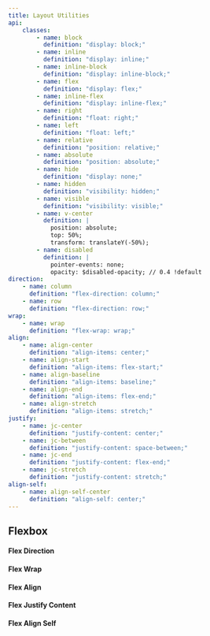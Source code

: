 ```yaml
---
title: Layout Utilities
api:
    classes:
        - name: block 
          definition: "display: block;"
        - name: inline
          definition: "display: inline;"
        - name: inline-block
          definition: "display: inline-block;"
        - name: flex
          definition: "display: flex;"
        - name: inline-flex
          definition: "display: inline-flex;"
        - name: right
          definition: "float: right;"
        - name: left
          definition: "float: left;"
        - name: relative
          definition: "position: relative;"
        - name: absolute
          definition: "position: absolute;"
        - name: hide
          definition: "display: none;"
        - name: hidden
          definition: "visibility: hidden;"
        - name: visible
          definition: "visibility: visible;"
        - name: v-center
          definition: |
            position: absolute;
            top: 50%;
            transform: translateY(-50%);
        - name: disabled
          definition: |
            pointer-events: none;
            opacity: $disabled-opacity; // 0.4 !default
direction:
    - name: column
      definition: "flex-direction: column;"
    - name: row
      definition: "flex-direction: row;"
wrap: 
    - name: wrap
      definition: "flex-wrap: wrap;"
align:
    - name: align-center
      definition: "align-items: center;"
    - name: align-start
      definition: "align-items: flex-start;"
    - name: align-baseline
      definition: "align-items: baseline;"
    - name: align-end
      definition: "align-items: flex-end;"
    - name: align-stretch
      definition: "align-items: stretch;"
justify:
    - name: jc-center
      definition: "justify-content: center;"
    - name: jc-between
      definition: "justify-content: space-between;"
    - name: jc-end
      definition: "justify-content: flex-end;"
    - name: jc-stretch
      definition: "justify-content: stretch;"
align-self:
    - name: align-self-center
      definition: "align-self: center;"
---
```


## Flexbox

#### Flex Direction

<styles-table :classes="direction"></styles-table>

#### Flex Wrap

<styles-table :classes="wrap"></styles-table>

#### Flex Align

<styles-table :classes="align"></styles-table>

#### Flex Justify Content

<styles-table :classes="justify"></styles-table>

#### Flex Align Self

<styles-table :classes="align-self"></styles-table>
